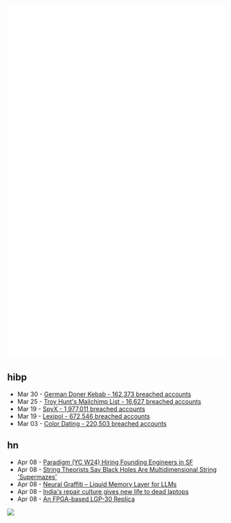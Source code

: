 ![Metrics](https://raw.githubusercontent.com/phixion/phixion/master/metrics.svg)

## hibp

<!--
for https://github.com/phixion/phixion/blob/main/.github/workflows/feeds.yml
-->
<!--START_SECTION:haveibeenpwnd-->
- Mar 30 - [German Doner Kebab - 162,373 breached accounts](https://haveibeenpwned.com/PwnedWebsites#GermanDonerKebab)
- Mar 25 - [Troy Hunt's Mailchimp List - 16,627 breached accounts](https://haveibeenpwned.com/PwnedWebsites#TroyHuntMailchimpList)
- Mar 19 - [SpyX - 1,977,011 breached accounts](https://haveibeenpwned.com/PwnedWebsites#SpyX)
- Mar 19 - [Lexipol - 672,546 breached accounts](https://haveibeenpwned.com/PwnedWebsites#Lexipol)
- Mar 03 - [Color Dating - 220,503 breached accounts](https://haveibeenpwned.com/PwnedWebsites#ColorDating)
<!--END_SECTION:haveibeenpwnd-->

## hn

<!--
for https://github.com/phixion/phixion/blob/main/.github/workflows/feeds.yml
-->
<!--START_SECTION:hn-->
- Apr 08 - [Paradigm (YC W24) Hiring Founding Engineers in SF](https://www.ycombinator.com/companies/paradigm/jobs/nFNWweP-founding-engineer)
- Apr 08 - [String Theorists Say Black Holes Are Multidimensional String 'Supermazes'](https://www.scientificamerican.com/article/string-theorists-say-black-holes-are-multidimensional-string-supermazes/)
- Apr 08 - [Neural Graffiti – Liquid Memory Layer for LLMs](https://github.com/babycommando/neuralgraffiti)
- Apr 08 - [India's repair culture gives new life to dead laptops](https://www.theverge.com/tech/639126/india-frankenstein-laptops)
- Apr 08 - [An FPGA-based LGP-30 Replica](https://www.e-basteln.de/computing/lgp30/lgp30/)
<!--END_SECTION:hn-->

<!--
for https://yhype.me
-->
![](https://hit.yhype.me/github/profile?user_id=13013670)
